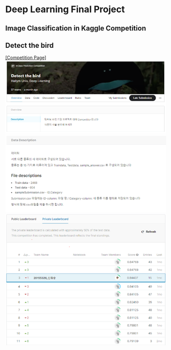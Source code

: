 # Deep Learning Final Project
## Image Classification in Kaggle Competition
## Detect the bird

[\[Competition Page\]](https://www.kaggle.com/c/detect-the-bird/overview)<br>
![img1](./img/image1.PNG)
![img2](./img/image3.PNG)
![img3](./img/image2.PNG)